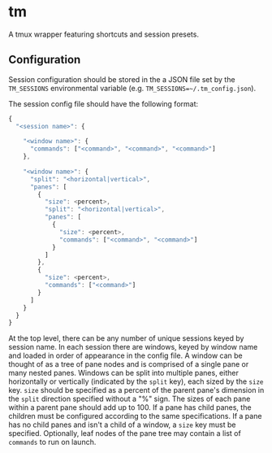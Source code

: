 tm
==

A tmux wrapper featuring shortcuts and session presets.

Configuration
-------------

Session configuration should be stored in the a JSON file set by the `TM_SESSIONS` environmental variable (e.g. `TM_SESSIONS=~/.tm_config.json`).

The session config file should have the following format:

```js
{
  "<session name>": {
  
    "<window name>": {
      "commands": ["<command>", "<command>", "<command>"]
    },
    
    "<window name>": {
      "split": "<horizontal|vertical>",
      "panes": [
        {
          "size": <percent>,
          "split": "<horizontal|vertical>",
          "panes": [
            {
              "size": <percent>,
              "commands": ["<command>", "<command>"]
            }
          ]
        },
        {
          "size": <percent>,
          "commands": ["<command>"]
        }
      ]
    }
  }
}
```

At the top level, there can be any number of unique sessions keyed by session name. In each session there are windows, keyed by window name and loaded in order of appearance in the config file. A window can be thought of as a tree of pane nodes and is comprised of a single pane or many nested panes. Windows can be split into multiple panes, either horizontally or vertically (indicated by the `split` key), each sized by the `size` key. `size` should be specified as a percent of the parent pane's dimension in the `split` direction specified without a "%" sign. The sizes of each pane within a parent pane should add up to 100. If a pane has child panes, the children must be configured according to the same specifications. If a pane has no child panes and isn't a child of a window, a `size` key must be specified. Optionally, leaf nodes of the pane tree may contain a list of `commands` to run on launch.
